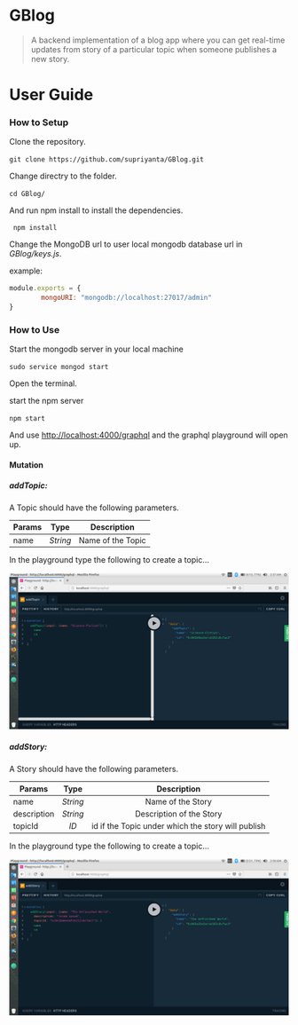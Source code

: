 # GBlog
>A backend implementation of a blog app where you can get real-time updates from story of a particular topic when someone publishes a new story.

# User Guide

### How to Setup

Clone the repository.

`git clone https://github.com/supriyanta/GBlog.git`

Change directry to the folder.

`cd GBlog/`

And run npm install to install the dependencies.

```
 npm install
```

Change the MongoDB url to user local mongodb database url in *GBlog/keys.js*.

example:
```javascript
module.exports = {
        mongoURI: "mongodb://localhost:27017/admin"
}
```

### How to Use

Start the mongodb server in your local machine

`sudo service mongod start`

Open the terminal.

start the npm server 

`npm start`

And use [http://localhost:4000/graphql](http://localhost:4000/graphql) and the graphql playground will open up.

#### Mutation

##### addTopic:

A Topic should have the following parameters.

| Params        | Type          | Description  |
| ------------- |:-------------:| :-----:|
| name      | *String* | Name of the Topic |

In the playground type the following to create a topic...

![addTopic](./images/mutation_addTopic.png "addTopic Mutation")

##### addStory:

A Story should have the following parameters.

| Params        | Type          | Description  |
| ------------- |:-------------:| :-----:|
| name      | *String* | Name of the Story |
| description  | *String* | Description of the Story |
| topicId      | *ID* | id if the Topic under which the story will publish |

In the playground type the following to create a topic...

![addTopic](./images/mutation_addStory.png "addTopic Mutation")
